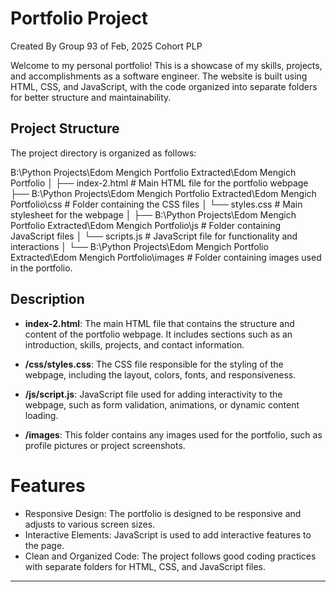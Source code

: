 # Portfolio Project

Created By Group 93 of Feb, 2025 Cohort
PLP

Welcome to my personal portfolio! This is a showcase of my skills, projects, and accomplishments as a software engineer. The website is built using HTML, CSS, and JavaScript, with the code organized into separate folders for better structure and maintainability.

## Project Structure

The project directory is organized as follows:

B:\Python Projects\Edom Mengich Portfolio Extracted\Edom Mengich Portfolio │ ├── index-2.html # Main HTML file for the portfolio webpage ├── B:\Python Projects\Edom Mengich Portfolio Extracted\Edom Mengich Portfolio\css # Folder containing the CSS files │ └── styles.css # Main stylesheet for the webpage │ ├── B:\Python Projects\Edom Mengich Portfolio Extracted\Edom Mengich Portfolio\js # Folder containing JavaScript files │ └── scripts.js # JavaScript file for functionality and interactions │ └── B:\Python Projects\Edom Mengich Portfolio Extracted\Edom Mengich Portfolio\images # Folder containing images used in the portfolio.

## Description

- **index-2.html**: The main HTML file that contains the structure and content of the portfolio webpage. It includes sections such as an introduction, skills, projects, and contact information.
  
- **/css/styles.css**: The CSS file responsible for the styling of the webpage, including the layout, colors, fonts, and responsiveness.

- **/js/script.js**: JavaScript file used for adding interactivity to the webpage, such as form validation, animations, or dynamic content loading.

- **/images**: This folder contains any images used for the portfolio, such as profile pictures or project screenshots.




# Features

- Responsive Design: The portfolio is designed to be responsive and adjusts to various screen sizes.
- Interactive Elements: JavaScript is used to add interactive features to the page.
- Clean and Organized Code: The project follows good coding practices with separate folders for HTML, CSS, and JavaScript files.

---



